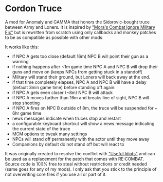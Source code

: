 # Cordon Truce

A mod for Anomaly and GAMMA that honors the Sidorovic-bought truce between Army and Loners. It is inspired by ["Mora's Combat Ignore Military Fix"](https://www.moddb.com/mods/stalker-anomaly/addons/moras-combat-ignore-military-fix-v152) but is rewritten from scratch using only callbacks and monkey patches to be as compatible as possible with other mods.

It works like this:
- if NPC A gets too close (default 16m) NPC B will point their gun as a warning
- if nothing happens after ~1m game time NPC A and NPC B will drop their guns and move on (keeps NPCs from getting stuck in a standoff)
- Military will stand their ground, but Loners will back away at the end.
- if that time completely elapses, NPC A and NPC B will have a delay (default 3min game time) before standing off again
- if NPC A gets even closer (~8m) NPC B will attack
- if NPC A moves farther than 16m and breaks line of sight, NPC B will stop shooting
- if NPC A fires on NPC B outside of 8m, the truce will be suspended for ~ 6hr game time
- news messages indicate when truces stop and restart
- a configurable keyboard shortcut will show a news message indicating the current state of the truce
- MCM options to tweak many settings
- NPCs will stand off permanently with the actor until they move away
- Companions by default do not stand off but will react to

It was originally created to resolve the conflict with ["Useful Idiots"](https://www.moddb.com/mods/stalker-anomaly/addons/useful-idiots-v125) and can be used as a replacement for the patch that comes with RE:COMBAT. Source code is 100% free to steal without restrictions or credit needed (same goes for any of my mods). I only ask that you stick to the principle of not overwriting core files if you use all or part of it.
